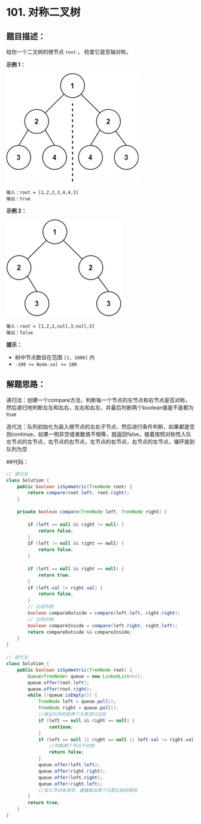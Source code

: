 #  101. 对称二叉树

## 题目描述：

给你一个二叉树的根节点 `root` ， 检查它是否轴对称。

 

**示例 1：**

![img](./images/1698026966-JDYPDU-image.png)

```
输入：root = [1,2,2,3,4,4,3]
输出：true
```

**示例 2：**

![img](./images/1698027008-nPFLbM-image.png)

```
输入：root = [1,2,2,null,3,null,3]
输出：false
```

 

**提示：**

+ 树中节点数目在范围 `[1, 1000]` 内
+ `-100 <= Node.val <= 100`

## 解题思路：

递归法：创建一个compare方法，判断每一个节点的左节点和右节点是否对称，然后递归地判断左左和右右，左右和右左，并最后判断两个boolean值是不是都为true

迭代法：队列初始化为装入根节点的左右子节点，然后进行条件判断，如果都是空则continue，如果一侧非空或者数值不相等，就返回false，接着按照对称性入队左节点的左节点，右节点的右节点，左节点的右节点，右节点的左节点，循环直到队列为空

##代码：

```java
// 递归法
class Solution {
    public boolean isSymmetric(TreeNode root) {
        return compare(root.left, root.right);
    }

    private boolean compare(TreeNode left, TreeNode right) {

        if (left == null && right != null) {
            return false;
        }
        if (left != null && right == null) {
            return false;
        }

        if (left == null && right == null) {
            return true;
        }
        if (left.val != right.val) {
            return false;
        }
        // 比较外侧
        boolean compareOutside = compare(left.left, right.right);
        // 比较内侧
        boolean compareInside = compare(left.right, right.left);
        return compareOutside && compareInside;
    }
}

// 迭代法
class Solution {
    public boolean isSymmetric(TreeNode root) {
        Queue<TreeNode> queue = new LinkedList<>();
        queue.offer(root.left);
        queue.offer(root.right);
        while (!queue.isEmpty()) {
            TreeNode left = queue.poll();
            TreeNode right = queue.poll();
            //取出队列的前两个元素进行比较
            if (left == null && right == null) {
                continue;
            }
            if (left == null || right == null || left.val != right.val) {
                //判断两个节点不对称
                return false;
            }
            queue.offer(left.left);
            queue.offer(right.right);
            queue.offer(left.right);
            queue.offer(right.left);
            //加入节点有讲究，遵循取出两个元素比较的原则
        }
        return true;
    }
}
```

